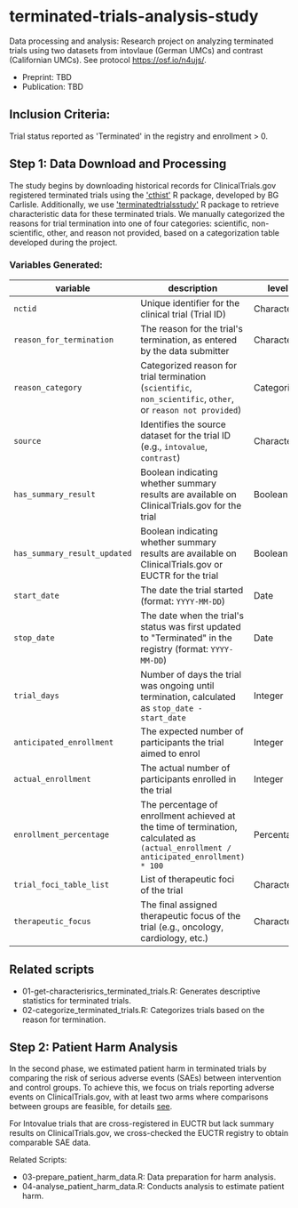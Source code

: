 # terminated-trials-analysis-study
Data processing and analysis: Research project on analyzing terminated trials using two datasets from intovlaue (German UMCs) and contrast (Californian UMCs). See protocol https://osf.io/n4ujs/.

- Preprint: TBD
- Publication: TBD

## Inclusion Criteria:
Trial status reported as 'Terminated' in the registry and enrollment > 0.

## Step 1: Data Download and Processing
The study begins by downloading historical records for ClinicalTrials.gov registered terminated trials using the ['cthist'](https://github.com/bgcarlisle/cthist) R package, developed by BG Carlisle. Additionally, we use ['terminatedtrialsstudy'](https://github.com/sama9767/terminated-trials-study/tree/main) R package to retrieve characteristic data for these terminated trials. We manually categorized the reasons for trial termination into one of four categories: scientific, non-scientific, other, and reason not provided, based on a categorization table developed during the project.

### Variables Generated:
| variable               | description                                                                                                    | level         |
|------------------------|----------------------------------------------------------------------------------------------------------------|---------------|
| `nctid`                | Unique identifier for the clinical trial (Trial ID)                                                            | Character     |
| `reason_for_termination`| The reason for the trial's termination, as entered by the data submitter                                       | Character          |
| `reason_category`      | Categorized reason for trial termination (`scientific`, `non_scientific`, `other`, or `reason not provided`)   | Categorical   |
| `source`               | Identifies the source dataset for the trial ID (e.g., `intovalue`, `contrast`)                                 | Character     |
| `has_summary_result`   | Boolean indicating whether summary results are available on ClinicalTrials.gov for the trial                   | Boolean       |
| `has_summary_result_updated`| Boolean indicating whether summary results are available on ClinicalTrials.gov or EUCTR for the trial |Boolean|
| `start_date`           | The date the trial started (format: `YYYY-MM-DD`)                                                              | Date          |
| `stop_date`            | The date when the trial's status was first updated to "Terminated" in the registry (format: `YYYY-MM-DD`)      | Date          |
| `trial_days`           | Number of days the trial was ongoing until termination, calculated as `stop_date - start_date`                 | Integer       |
| `anticipated_enrollment`| The expected number of participants the trial aimed to enrol                                                  | Integer       |
| `actual_enrollment`    | The actual number of participants enrolled in the trial                                                        | Integer       |
| `enrollment_percentage`| The percentage of enrollment achieved at the time of termination, calculated as `(actual_enrollment / anticipated_enrollment) * 100` | Percentage |
|`trial_foci_table_list`| List of therapeutic foci of the trial | Character|
| `therapeutic_focus`    | The final assigned therapeutic focus of the trial (e.g., oncology, cardiology, etc.)                                          | Character     |

## Related scripts
- 01-get-characterisrics_terminated_trials.R: Generates descriptive statistics for terminated trials.
- 02-categorize_terminated_trials.R: Categorizes trials based on the reason for termination.


## Step 2: Patient Harm Analysis
In the second phase, we estimated patient harm in terminated trials by comparing the risk of serious adverse events (SAEs) between intervention and control groups. To achieve this, we focus on trials reporting adverse events on ClinicalTrials.gov, with at least two arms where comparisons between groups are feasible, for details [see](https://charitede.sharepoint.com/:w:/r/sites/ClinicalResearchAGStrech-IntoValueTerminatedTrialsStudy/Shared%20Documents/The%20Terminated%20Trials%20Study/03_SAE-data-and-analysis/Terminated-Trial-Risk-Protocol.docx?d=w5a70c8271d6c4ed4930bc0cd43cce2cd&csf=1&web=1&e=ogrA7Z).

For Intovalue trials that are cross-registered in EUCTR but lack summary results on ClinicalTrials.gov, we cross-checked the EUCTR registry to obtain comparable SAE data.

Related Scripts:
- 03-prepare_patient_harm_data.R: Data preparation for harm analysis.
- 04-analyse_patient_harm_data.R: Conducts analysis to estimate patient harm.

